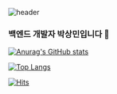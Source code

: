 ![header](https://capsule-render.vercel.app/api?type=waving&color=auto&height=300&section=header&text=안녕하세요!%20&desc=백엔드%20개발자%20박상민입니다&fontSize=40)

### 백엔드 개발자 박상민입니다 👋

[![Anurag's GitHub stats](https://github-readme-stats.vercel.app/api?username=minaver&show_icons=true&theme=tokyonight)](https://github.com/anuraghazra/github-readme-stats)

[![Top Langs](https://github-readme-stats.vercel.app/api/top-langs/?username=minaver&layout=compact)](https://github.com/anuraghazra/github-readme-stats)

[![Hits](https://hits.seeyoufarm.com/api/count/incr/badge.svg?url=https%3A%2F%2Fgithub.com%2Fminaver&count_bg=%23DAEBFF&title_bg=%23555555&icon=github.svg&icon_color=%23F3E5E5&title=hello&edge_flat=false)](https://hits.seeyoufarm.com)
